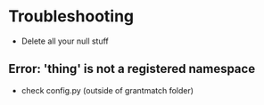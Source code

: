 # Troubleshooting

* Delete all your null stuff

## Error: 'thing' is not a registered namespace

* check config.py \(outside of grantmatch folder\)

